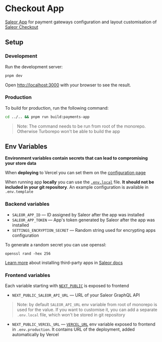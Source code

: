 # Checkout App

[Saleor App](https://docs.saleor.io/docs/3.x/developer/extending/apps/key-concepts) for payment gateways configuration and layout customisation of [Saleor Checkout](https://github.com/saleor/saleor-checkout/blob/main/apps/checkout/README.md)

## Setup

### Development

Run the development server:

```bash
pnpm dev
```

Open [http://localhost:3000](http://localhost:3000) with your browser to see the result.

### Production

To build for production, run the following command:

```bash
cd ../.. && pnpm run build:payments-app
```

> Note: The command needs to be run from root of the monorepo. Otherwise Turborepo won't be able to build the app

## Env Variables

**Environment variables contain secrets that can lead to compromising your store data**

When **deploying** to Vercel you can set them on the [configuration page](https://vercel.com/docs/concepts/projects/environment-variables)

When running app **locally** you can use the [`.env.local`](https://nextjs.org/docs/basic-features/environment-variables#loading-environment-variables) file. **It should not be included in your git repository**. An example configuration is available in `.env.template`

### Backend variables

- `SALEOR_APP_ID` — ID assigned by Saleor after the app was installed
- `SALEOR_APP_TOKEN` — App's token generated by Saleor after the app was installed
- `SETTINGS_ENCRYPTION_SECRET` — Random string used for encrypting apps configuration

To generate a random secret you can use openssl:
```
openssl rand -hex 256
```

[Learn more](https://docs.saleor.io/docs/3.x/developer/extending/apps/installing-apps#installing-third-party-apps) about installing third-party apps in [Saleor docs](https://docs.saleor.io/docs/3.x/developer/extending/apps/installing-apps#installing-third-party-apps)

### Frontend variables

Each variable starting with [`NEXT_PUBLIC`](https://nextjs.org/docs/basic-features/environment-variables#exposing-environment-variables-to-the-browser) is exposed to frontend

- `NEXT_PUBLIC_SALEOR_API_URL` — URL of your Saleor GraphQL API

> Note: by default `SALEOR_API_URL` env variable from root of monorepo is used for the value. If you want to customise it, you can add a separate `.env.local` file, which won't be stored in git repository

- `NEXT_PUBLIC_VERCEL_URL` — [`VERCEL_URL`](https://vercel.com/docs/concepts/projects/environment-variables#:~:text=or%20development.-,VERCEL_URL,-The%20URL%20of) env variable exposed to frontend in `.env.production`. It contains URL of the deployment, added automatically by Vercel

